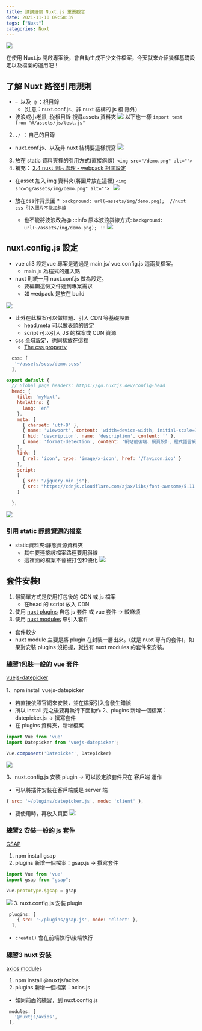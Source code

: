 ```yaml
---
title: 講講幾個 Nuxt.js 重要觀念
date: 2021-11-10 09:58:39
tags: ["Nuxt"]
catagories: Nuxt
---
```


![](https://i.imgur.com/4LE0BUW.png)

在使用 Nuxt.js 開啟專案後，會自動生成不少文件檔案，今天就來介紹幾樣基礎設定以及檔案的運用吧！

## 了解 Nuxt 路徑引用規則
* ``~ ``以及`` @`` ：根目錄 
  * (注意：nuxt.conf.js、非 nuxt 結構的 js 檔 除外)
* 波浪或小老鼠 :從根目錄 搜尋assets 資料夾
![](https://i.imgur.com/CNUlrGz.png)
以下也一樣
`import test from "@/assets/js/test.js"`
2. ``./ ``：自己的目錄
* nuxt.conf.js、以及非 nuxt 結構要這樣撰寫
![](https://i.imgur.com/2qLJ5te.png)
3. 放在 static 資料夾裡的引用方式(直接斜線)`` <img src="/demo.png" alt="">``
4. 補充：
[2.4 nuxt 圖片處理 - webpack 相關設定](https://docs.google.com/presentation/d/15q4Vsl3I6Bf5F1f2LdNj_OvF5fcrl7aPv5aA1E39Kjw/edit#slide=id.g813fdce503_0_0)
* 在asset 加入 img 資料夾(將圖片放在這裡)
`<img src="@/assets/img/demo.png" alt="">
`
![](https://i.imgur.com/iSsni0c.png)

* 放在css作背景圖
    *``` background: url(~assets/img/demo.png);  //nuxt css 引入圖片不能加斜線```
    * 也不能將波浪改為@
:::info
原本波浪斜線方式:
``background: url(~/assets/img/demo.png); ``
:::
![](https://i.imgur.com/ekDF3vK.png)


## nuxt.config.js 設定
*  vue cli3 設定vue 專案是透過是 main.js/ vue.config.js 這兩隻檔案。
    *  main.js 為程式的進入點
* nuxt 則統一用 nuxt.conf.js 做為設定。
  * 要編輯這份文件達到專案需求
  * 如 wedpack 是放在 build

![](https://i.imgur.com/aLpoUcR.png)

* 此外在此檔案可以做標題、引入 CDN 等基礎設置
  * head,meta 可以做表頭的設定
  * script 可以引入 JS 的檔案或 CDN 資源
* css 全域設定，也同樣放在這裡
  * [The css property](https://nuxtjs.org/docs/configuration-glossary/configuration-css/)
```javascript
  css: [
   '~/assets/scss/demo.scss'
  ],

```

```javascript
export default {
  // Global page headers: https://go.nuxtjs.dev/config-head
  head: {
    title: 'myNuxt',
    htmlAttrs: {
      lang: 'en'
    },
    meta: [
      { charset: 'utf-8' },
      { name: 'viewport', content: 'width=device-width, initial-scale=1' },
      { hid: 'description', name: 'description', content: '' },
      { name: 'format-detection', content: '網站前後端、網頁設計、程式語言網站' }
    ],
    link: [
      { rel: 'icon', type: 'image/x-icon', href: '/favicon.ico' }
    ],
    script:
    [
      { src: "/jquery.min.js"},
      { src: "https://cdnjs.cloudflare.com/ajax/libs/font-awesome/5.11.2/js/all.js" }
    ]

  },
```
![](https://i.imgur.com/krqrhq8.png)

### 引用 static 靜態資源的檔案
* static資料夾:靜態資源資料夾
    * 其中要連接該檔案路徑要用斜線
    * 這裡面的檔案不會被打包和優化
![](https://i.imgur.com/46ebZ9F.png)


## 套件安裝!
1. 最簡單方式是使用打包後的 CDN 或 js 檔案 
    * 在head 的 script 放入 CDN
2. 使用 [nuxt plugins](https://nuxtjs.org/docs/directory-structure/plugins/) 自包 js 套件 或 vue 套件 → 較麻煩
3. 使用 [nuxt modules](https://zh.nuxtjs.org/guide/modules/) 來引入套件
  * 套件較少
* nuxt module 主要是將 plugin 在封裝一層出來。(就是 nuxt 專有的套件)，如果對安裝 plugins 沒把握，就找有 nuxt modules 的套件來安裝。

### 練習1包裝一般的 vue 套件
 [vuejs-datepicker](https://www.npmjs.com/package/vuejs-datepicker)

1、npm install vuejs-datepicker
* 若直接依照官網來安裝，並在檔案引入會發生錯誤
* 所以 install 完之後要再執行下面動作
2、plugins 新增一個檔案：datepicker.js → 撰寫套件
* 在 plugins 資料夾，新增檔案
```javascript
import Vue from 'vue'
import Datepicker from 'vuejs-datepicker';

Vue.component('Datepicker', Datepicker)

```

![](https://i.imgur.com/l0kYSwT.png)

3、nuxt.config.js 安裝 plugin → 可以設定該套件只在 客戶端 運作
* 可以將插件安裝在客戶端或是 server 端
```javascript
{ src: '~/plugins/datepicker.js', mode: 'client' },
```
* 要使用時，再放入頁面
![](https://i.imgur.com/gNNLJ2O.png)
### 練習2 安裝一般的 js 套件
[GSAP](https://greensock.com/docs/v3/Installation)
1. npm install gsap
2. plugins 新增一個檔案：gsap.js → 撰寫套件
```javascript
import Vue from 'vue'
import gsap from "gsap";

Vue.prototype.$gsap = gsap

```
![](https://i.imgur.com/t3G7UGN.png)
3. nuxt.config.js 安裝 plugin
```javascript
 plugins: [
    { src: '~/plugins/gsap.js', mode: 'client' },
  ],

```
* `create()` 會在前端執行\後端執行

### 練習3 nuxt 安裝 
[axios modules](https://axios.nuxtjs.org/)
1. npm install @nuxtjs/axios
2. plugins 新增一個檔案：axios.js 
* 如同前面的練習，到  nuxt.config.js
 ```javascript
  modules: [
    '@nuxtjs/axios',
  ],

 ```
